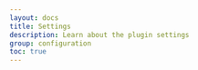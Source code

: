 ```yaml
---
layout: docs
title: Settings
description: Learn about the plugin settings
group: configuration
toc: true
---
```

